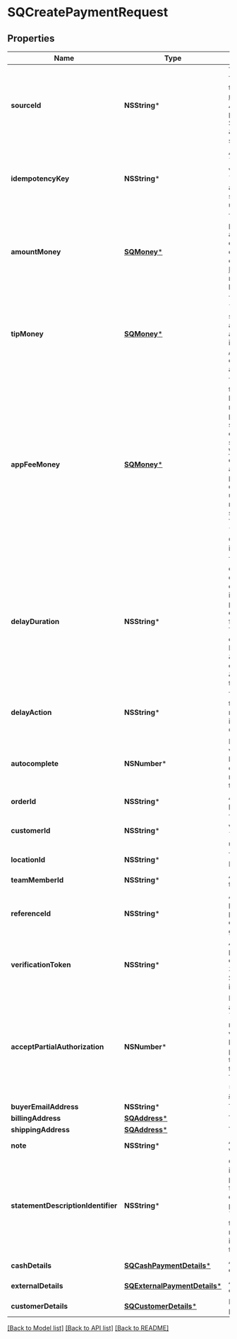 # SQCreatePaymentRequest

## Properties
Name | Type | Description | Notes
------------ | ------------- | ------------- | -------------
**sourceId** | **NSString*** | The ID for the source of funds for this payment. This could be a payment token generated by the Web Payments SDK for any of its [supported methods](https://developer.squareup.com/docs/web-payments/overview#explore-payment-methods), including cards, bank transfers, Afterpay or Cash App Pay. If recording a payment that the seller received outside of Square, specify either \&quot;CASH\&quot; or \&quot;EXTERNAL\&quot;. For more information, see  [Take Payments](https://developer.squareup.com/docs/payments-api/take-payments). | 
**idempotencyKey** | **NSString*** | A unique string that identifies this &#x60;CreatePayment&#x60; request. Keys can be any valid string but must be unique for every &#x60;CreatePayment&#x60; request.  Note: The number of allowed characters might be less than the stated maximum, if multi-byte characters are used.  For more information, see [Idempotency](https://developer.squareup.com/docs/working-with-apis/idempotency). | 
**amountMoney** | [**SQMoney***](SQMoney.md) | The amount of money to accept for this payment, not including &#x60;tip_money&#x60;.  The amount must be specified in the smallest denomination of the applicable currency (for example, US dollar amounts are specified in cents). For more information, see [Working with Monetary Amounts](https://developer.squareup.com/docs/build-basics/working-with-monetary-amounts).  The currency code must match the currency associated with the business that is accepting the payment. | [optional] 
**tipMoney** | [**SQMoney***](SQMoney.md) | The amount designated as a tip, in addition to &#x60;amount_money&#x60;.  The amount must be specified in the smallest denomination of the applicable currency (for example, US dollar amounts are specified in cents). For more information, see [Working with Monetary Amounts](https://developer.squareup.com/docs/build-basics/working-with-monetary-amounts).  The currency code must match the currency associated with the business that is accepting the payment. | [optional] 
**appFeeMoney** | [**SQMoney***](SQMoney.md) | The amount of money that the developer is taking as a fee for facilitating the payment on behalf of the seller.  The amount cannot be more than 90% of the total amount of the payment.  The amount must be specified in the smallest denomination of the applicable currency (for example, US dollar amounts are specified in cents). For more information, see [Working with Monetary Amounts](https://developer.squareup.com/docs/build-basics/working-with-monetary-amounts).  The fee currency code must match the currency associated with the seller that is accepting the payment. The application must be from a developer account in the same country and using the same currency code as the seller.  For more information about the application fee scenario, see [Take Payments and Collect Fees](https://developer.squareup.com/docs/payments-api/take-payments-and-collect-fees).  To set this field, &#x60;PAYMENTS_WRITE_ADDITIONAL_RECIPIENTS&#x60; OAuth permission is required. For more information, see [Permissions](https://developer.squareup.com/docs/payments-api/take-payments-and-collect-fees#permissions). | [optional] 
**delayDuration** | **NSString*** | The duration of time after the payment&#39;s creation when Square automatically  either completes or cancels the payment depending on the &#x60;delay_action&#x60; field value.  For more information, see  [Time threshold](https://developer.squareup.com/docs/payments-api/take-payments/card-payments/delayed-capture#time-threshold).   This parameter should be specified as a time duration, in RFC 3339 format.  Note: This feature is only supported for card payments. This parameter can only be set for a delayed capture payment (&#x60;autocomplete&#x3D;false&#x60;).  Default:  - Card-present payments: \&quot;PT36H\&quot; (36 hours) from the creation time. - Card-not-present payments: \&quot;P7D\&quot; (7 days) from the creation time. | [optional] 
**delayAction** | **NSString*** | The action to be applied to the payment when the &#x60;delay_duration&#x60; has elapsed. The action must be CANCEL or COMPLETE. For more information, see  [Time Threshold](https://developer.squareup.com/docs/payments-api/take-payments/card-payments/delayed-capture#time-threshold).   Default: CANCEL | [optional] 
**autocomplete** | **NSNumber*** | If set to &#x60;true&#x60;, this payment will be completed when possible. If set to &#x60;false&#x60;, this payment is held in an approved state until either explicitly completed (captured) or canceled (voided). For more information, see [Delayed capture](https://developer.squareup.com/docs/payments-api/take-payments/card-payments#delayed-capture-of-a-card-payment).  Default: true | [optional] 
**orderId** | **NSString*** | Associates a previously created order with this payment. | [optional] 
**customerId** | **NSString*** | The [Customer](https://developer.squareup.com/reference/square_2023-10-18/objects/Customer) ID of the customer associated with the payment.  This is required if the &#x60;source_id&#x60; refers to a card on file created using the Cards API. | [optional] 
**locationId** | **NSString*** | The location ID to associate with the payment. If not specified, the [main location](https://developer.squareup.com/docs/locations-api#about-the-main-location) is used. | [optional] 
**teamMemberId** | **NSString*** | An optional [TeamMember](https://developer.squareup.com/reference/square_2023-10-18/objects/TeamMember) ID to associate with  this payment. | [optional] 
**referenceId** | **NSString*** | A user-defined ID to associate with the payment.  You can use this field to associate the payment to an entity in an external system  (for example, you might specify an order ID that is generated by a third-party shopping cart). | [optional] 
**verificationToken** | **NSString*** | An identifying token generated by [payments.verifyBuyer()](https://developer.squareup.com/reference/sdks/web/payments/objects/Payments#Payments.verifyBuyer). Verification tokens encapsulate customer device information and 3-D Secure challenge results to indicate that Square has verified the buyer identity.  For more information, see [SCA Overview](https://developer.squareup.com/docs/sca-overview). | [optional] 
**acceptPartialAuthorization** | **NSNumber*** | If set to &#x60;true&#x60; and charging a Square Gift Card, a payment might be returned with &#x60;amount_money&#x60; equal to less than what was requested. For example, a request for $20 when charging a Square Gift Card with a balance of $5 results in an APPROVED payment of $5. You might choose to prompt the buyer for an additional payment to cover the remainder or cancel the Gift Card payment. This field cannot be &#x60;true&#x60; when &#x60;autocomplete &#x3D; true&#x60;.  For more information, see [Partial amount with Square Gift Cards](https://developer.squareup.com/docs/payments-api/take-payments#partial-payment-gift-card).  Default: false | [optional] 
**buyerEmailAddress** | **NSString*** | The buyer&#39;s email address. | [optional] 
**billingAddress** | [**SQAddress***](SQAddress.md) | The buyer&#39;s billing address. | [optional] 
**shippingAddress** | [**SQAddress***](SQAddress.md) | The buyer&#39;s shipping address. | [optional] 
**note** | **NSString*** | An optional note to be entered by the developer when creating a payment. | [optional] 
**statementDescriptionIdentifier** | **NSString*** | Optional additional payment information to include on the customer&#39;s card statement as part of the statement description. This can be, for example, an invoice number, ticket number, or short description that uniquely identifies the purchase.  Note that the &#x60;statement_description_identifier&#x60; might get truncated on the statement description to fit the required information including the Square identifier (SQ *) and name of the seller taking the payment. | [optional] 
**cashDetails** | [**SQCashPaymentDetails***](SQCashPaymentDetails.md) | Additional details required when recording a cash payment (&#x60;source_id&#x60; is CASH). | [optional] 
**externalDetails** | [**SQExternalPaymentDetails***](SQExternalPaymentDetails.md) | Additional details required when recording an external payment (&#x60;source_id&#x60; is EXTERNAL). | [optional] 
**customerDetails** | [**SQCustomerDetails***](SQCustomerDetails.md) | Details about the customer making the payment. | [optional] 

[[Back to Model list]](../README.md#documentation-for-models) [[Back to API list]](../README.md#documentation-for-api-endpoints) [[Back to README]](../README.md)


